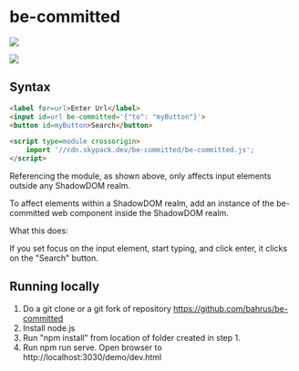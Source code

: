 # be-committed

<a href="https://nodei.co/npm/hypo-link/"><img src="https://nodei.co/npm/be-committed.png"></a>

<img src="https://badgen.net/bundlephobia/minzip/be-committed">

## Syntax

```html
<label for=url>Enter Url</label>
<input id=url be-committed='{"to": "myButton"}'>
<button id=myButton>Search</button>

<script type=module crossorigin>
    import '//cdn.skypack.dev/be-committed/be-committed.js';
</script>
```

Referencing the module, as shown above, only affects input elements outside any ShadowDOM realm.

To affect elements within a ShadowDOM realm, add an instance of the be-committed web component inside the ShadowDOM realm.

What this does:

If you set focus on the input element, start typing, and click enter, it clicks on the "Search" button.

## Running locally

1.  Do a git clone or a git fork of repository https://github.com/bahrus/be-committed
2.  Install node.js
3.  Run "npm install" from location of folder created in step 1.
4.  Run npm run serve.  Open browser to http://localhost:3030/demo/dev.html

